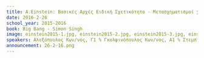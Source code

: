 ```yaml
---
title: A.Einstein: Bασικές Αρχές Ειδική Σχετικότητα - Μετασχηματισμοί χρόνου/μήκους
date: 2016-2-26
school_year: 2015-2016
book: Big Bang - Simon Singh
image: einstein2015-1.jpg, einstein2015-2.jpg, einstein2015-3.jpg, einstein2015-4.jpg, einstein2015-5.jpg
speakers: Aλεξόπουλος Κων/νος, Γ1 % Γκολφινόπουλος Κων/νος, A1 % Στεμπίλης Πάνος, Β6 % Στεμπίλης Νίκος, Β5 % Τσιλιμπάρης Κων/νος, Β6 
announcement: 26-2-16.png 
---
```

